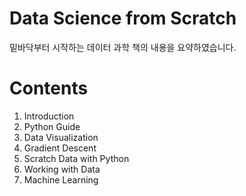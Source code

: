 # Data Science from Scratch
밑바닥부터 시작하는 데이터 과학 책의 내용을 요약하였습니다.

# Contents
1. Introduction
2. Python Guide
3. Data Visualization
4. Gradient Descent
5. Scratch Data with Python
6. Working with Data
7. Machine Learning
